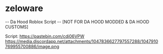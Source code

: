 # zeloware
-- Da Hood Roblox Script --
[NOT FOR DA HOOD MODDED & DA HOOD CUSTOMS]

Script: https://pastebin.com/cdi06VPW
https://media.discordapp.net/attachments/1047836627797557288/1047910769955700886/image.png
